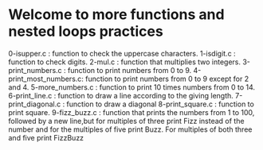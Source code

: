 # Welcome to more functions and nested loops practices
0-isupper.c : function to check the uppercase characters.
1-isdigit.c : function to check digits.
2-mul.c : function that multiplies two integers.
3-print_numbers.c : function to print numbers from 0 to 9.
4-print_most_numbers.c: function to print numbers from 0 to 9 except for 2 and 4.
5-more_numbers.c : function to print 10 times numbers from 0 to 14.
6-print_line.c : function to draw a line according to the giving length.
7-print_diagonal.c : function to draw a diagonal
8-print_square.c : function to print square.
9-fizz_buzz.c : function that prints the numbers from 1 to 100, followed by a new line,but for multiples of three print Fizz instead of the number and for the multiples of five print Buzz. For multiples of both three and five print FizzBuzz

